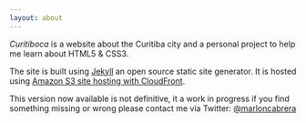 ```yaml
---
layout: about
---
```


*Curitiboca* is a website about the Curitiba city and a personal project to help me learn about HTML5 & CSS3.

The site is built using [Jekyll](http://www.jekyllrb.com) an open source static site generator. It is hosted using [Amazon S3 site hosting with CloudFront](http://docs.aws.amazon.com/gettingstarted/latest/swh/website-hosting-intro.html).

This version now available is not definitive, it a work in progress if you find something missing or wrong please contact me via Twitter: [@marloncabrera](https://www.twitter.com/marloncabrera)


